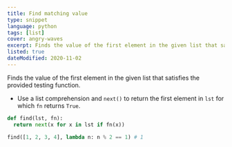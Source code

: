```yaml
---
title: Find matching value
type: snippet
language: python
tags: [list]
cover: angry-waves
excerpt: Finds the value of the first element in the given list that satisfies the provided testing function.
listed: true
dateModified: 2020-11-02
---
```


Finds the value of the first element in the given list that satisfies the provided testing function.

- Use a list comprehension and `next()` to return the first element in `lst` for which `fn` returns `True`.

```py
def find(lst, fn):
  return next(x for x in lst if fn(x))

find([1, 2, 3, 4], lambda n: n % 2 == 1) # 1
```
